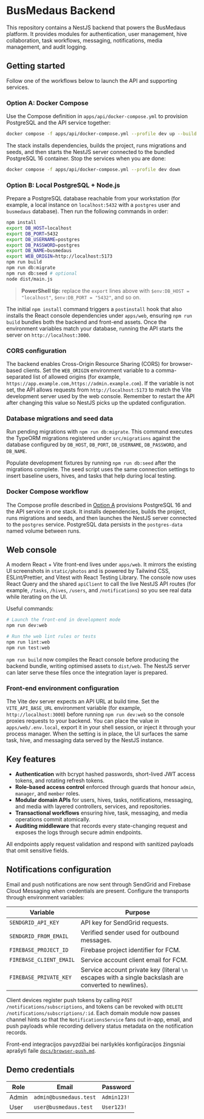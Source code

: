# BusMedaus Backend

This repository contains a NestJS backend that powers the BusMedaus platform. It provides modules for authentication, user management, hive collaboration, task workflows, messaging, notifications, media management, and audit logging.

## Getting started

Follow one of the workflows below to launch the API and supporting services.

### Option A: Docker Compose

Use the Compose definition in `apps/api/docker-compose.yml` to provision PostgreSQL and the API service together:

```bash
docker compose -f apps/api/docker-compose.yml --profile dev up --build
```

The stack installs dependencies, builds the project, runs migrations and seeds, and then starts the NestJS server connected to the bundled PostgreSQL 16 container. Stop the services when you are done:

```bash
docker compose -f apps/api/docker-compose.yml --profile dev down
```

### Option B: Local PostgreSQL + Node.js

Prepare a PostgreSQL database reachable from your workstation (for example, a local instance on `localhost:5432` with a `postgres` user and `busmedaus` database). Then run the following commands in order:

```bash
npm install
export DB_HOST=localhost
export DB_PORT=5432
export DB_USERNAME=postgres
export DB_PASSWORD=postgres
export DB_NAME=busmedaus
export WEB_ORIGIN=http://localhost:5173
npm run build
npm run db:migrate
npm run db:seed # optional
node dist/main.js
```

> **PowerShell tip:** replace the `export` lines above with `$env:DB_HOST = "localhost"`, `$env:DB_PORT = "5432"`, and so on.

The initial `npm install` command triggers a `postinstall` hook that also installs the React console dependencies under `apps/web`, ensuring `npm run build` bundles both the backend and front-end assets. Once the environment variables match your database, running the API starts the server on `http://localhost:3000`.

### CORS configuration

The backend enables Cross-Origin Resource Sharing (CORS) for browser-based clients. Set the `WEB_ORIGIN` environment variable to
a comma-separated list of allowed origins (for example,
`https://app.example.com,https://admin.example.com`). If the variable is not set, the API allows requests from
`http://localhost:5173` to match the Vite development server used by the web console. Remember to restart the API after changing
this value so NestJS picks up the updated configuration.

### Database migrations and seed data

Run pending migrations with `npm run db:migrate`. This command executes the TypeORM migrations registered under `src/migrations`
against the database configured by `DB_HOST`, `DB_PORT`, `DB_USERNAME`, `DB_PASSWORD`, and `DB_NAME`.

Populate development fixtures by running `npm run db:seed` after the migrations complete. The seed script uses the same connection
settings to insert baseline users, hives, and tasks that help during local testing.

### Docker Compose workflow

The Compose profile described in [Option A](#option-a-docker-compose) provisions PostgreSQL 16 and the API service in one stack. It installs dependencies, builds the project, runs migrations and seeds, and then launches the NestJS server connected to the `postgres` service. PostgreSQL data persists in the `postgres-data` named volume between runs.

## Web console

A modern React + Vite front-end lives under `apps/web`. It mirrors the existing UI screenshots in `static/photos` and is
powered by Tailwind CSS, ESLint/Prettier, and Vitest with React Testing Library. The console now uses React Query and the
shared `apiClient` to call the live NestJS API routes (for example, `/tasks`, `/hives`, `/users`, and `/notifications`) so
you see real data while iterating on the UI.

Useful commands:

```bash
# Launch the front-end in development mode
npm run dev:web

# Run the web lint rules or tests
npm run lint:web
npm run test:web
```

`npm run build` now compiles the React console before producing the backend bundle, writing optimised assets to
`dist/web`. The NestJS server can later serve these files once the integration layer is prepared.

### Front-end environment configuration

The Vite dev server expects an API URL at build time. Set the `VITE_API_BASE_URL` environment variable (for example,
`http://localhost:3000`) before running `npm run dev:web` so the console proxies requests to your backend. You can place the
value in `apps/web/.env.local`, export it in your shell session, or inject it through your process manager. When the setting
is in place, the UI surfaces the same task, hive, and messaging data served by the NestJS instance.

## Key features

- **Authentication** with bcrypt hashed passwords, short-lived JWT access tokens, and rotating refresh tokens.
- **Role-based access control** enforced through guards that honour `admin`, `manager`, and `member` roles.
- **Modular domain APIs** for users, hives, tasks, notifications, messaging, and media with layered controllers, services, and repositories.
- **Transactional workflows** ensuring hive, task, messaging, and media operations commit atomically.
- **Auditing middleware** that records every state-changing request and exposes the logs through secure admin endpoints.

All endpoints apply request validation and respond with sanitized payloads that omit sensitive fields.

## Notifications configuration

Email and push notifications are now sent through SendGrid and Firebase Cloud Messaging when credentials are present. Configure the transports through environment variables:

| Variable | Purpose |
| --- | --- |
| `SENDGRID_API_KEY` | API key for SendGrid requests. |
| `SENDGRID_FROM_EMAIL` | Verified sender used for outbound messages. |
| `FIREBASE_PROJECT_ID` | Firebase project identifier for FCM. |
| `FIREBASE_CLIENT_EMAIL` | Service account client email for FCM. |
| `FIREBASE_PRIVATE_KEY` | Service account private key (literal `\n` escapes with a single backslash are converted to newlines). |

Client devices register push tokens by calling `POST /notifications/subscriptions`, and tokens can be revoked with `DELETE /notifications/subscriptions/:id`. Each domain module now passes channel hints so that the `NotificationsService` fans out in-app, email, and push payloads while recording delivery status metadata on the notification records.

Front-end integracijos pavyzdžiai bei naršyklės konfigūracijos žingsniai aprašyti faile [`docs/browser-push.md`](docs/browser-push.md).

## Demo credentials

| Role  | Email                  | Password   |
| ----- | ---------------------- | ---------- |
| Admin | `admin@busmedaus.test` | `Admin123!`|
| User  | `user@busmedaus.test`  | `User123!` |
